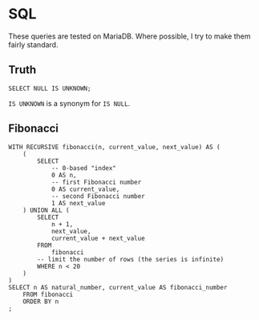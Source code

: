 # SQL

These queries are tested on MariaDB. Where possible, I try to make them fairly standard.


## Truth

```
SELECT NULL IS UNKNOWN;
```

`IS UNKNOWN` is a synonym for `IS NULL`.


## Fibonacci

```
WITH RECURSIVE fibonacci(n, current_value, next_value) AS (
    (
        SELECT
            -- 0-based "index"
            0 AS n,
            -- first Fibonacci number
            0 AS current_value,
            -- second Fibonacci number
            1 AS next_value
    ) UNION ALL (
        SELECT 
            n + 1, 
            next_value, 
            current_value + next_value
        FROM 
            fibonacci
        -- limit the number of rows (the series is infinite)
        WHERE n < 20
    )
)
SELECT n AS natural_number, current_value AS fibonacci_number
    FROM fibonacci
    ORDER BY n
;
```

